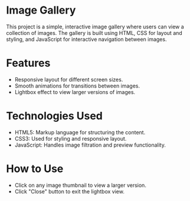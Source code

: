 # Image Gallery
This project is a simple, interactive image gallery where users can view a collection of images. The gallery is built using HTML, CSS for layout and styling, and JavaScript for interactive navigation between images.

# Features
- Responsive layout for different screen sizes.
- Smooth animations for transitions between images.
- Lightbox effect to view larger versions of images.

# Technologies Used
- HTML5: Markup language for structuring the content.
- CSS3: Used for styling and responsive layout.
- JavaScript: Handles image filtration and preview functionality.

# How to Use
- Click on any image thumbnail to view a larger version.
- Click "Close" button to exit the lightbox view.

